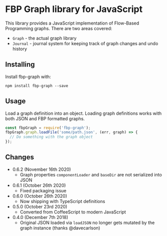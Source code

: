 FBP Graph library for JavaScript
================================

This library provides a JavaScript implementation of Flow-Based Programming graphs. There are two areas covered:

* `Graph` - the actual graph library
* `Journal` - journal system for keeping track of graph changes and undo history

## Installing

Install fbp-graph with:

```
npm install fbp-graph --save
```

## Usage

Load a graph definition into an object. Loading graph definitions works with both JSON and FBP formatted graphs.

```javascript
const fbpGraph = require('fbp-graph');
fbpGraph.graph.loadFile('some/path.json', (err, graph) => {
  // Do something with the graph object
});
```

## Changes

* 0.6.2 (November 16th 2020)
  - Graph properties `componentLoader` and `baseDir` are not serialized into JSON
* 0.6.1 (October 26th 2020)
  - Fixed packaging issue
* 0.6.0 (October 26th 2020)
  - Now shipping with TypeScript definitions
* 0.5.0 (October 23rd 2020)
  - Converted from CoffeeScript to modern JavaScript
* 0.4.0 (December 7th 2018)
  - Original JSON loaded via `loadJSON` no longer gets mutated by the graph instance (thanks @davecarlson)
